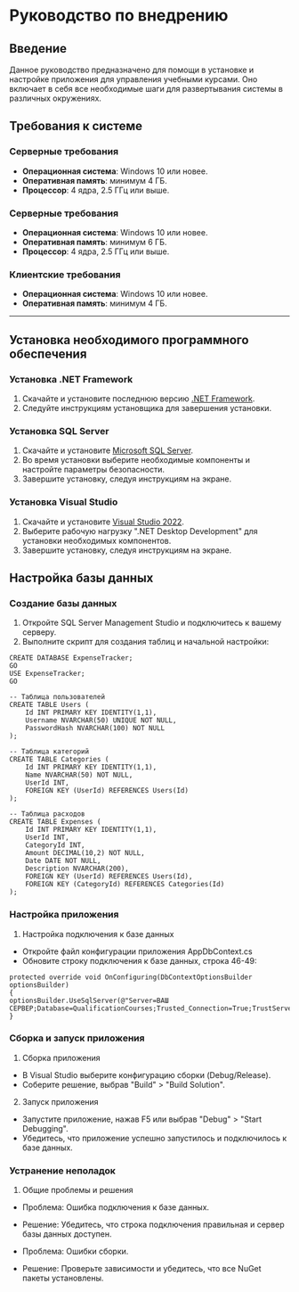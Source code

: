 # Руководство по внедрению

## Введение

Данное руководство предназначено для помощи в установке и настройке приложения для управления учебными курсами. Оно включает в себя все необходимые шаги для развертывания системы в различных окружениях.

## Требования к системе

### Серверные требования

- **Операционная система**: Windows 10 или новее.
- **Оперативная память**: минимум 4 ГБ.
- **Процессор**: 4 ядра, 2.5 ГГц или выше.
### Серверные требования

- **Операционная система**: Windows 10  или новее.
- **Оперативная память**: минимум 6 ГБ.
- **Процессор**: 4 ядра, 2.5 ГГц или выше.

### Клиентские требования

- **Операционная система**: Windows 10 или новее.
- **Оперативная память**: минимум 4 ГБ.


---

## Установка необходимого программного обеспечения


### Установка .NET Framework

1. Скачайте и установите последнюю версию [.NET Framework](https://dotnet.microsoft.com/download).
2. Следуйте инструкциям установщика для завершения установки.

### Установка SQL Server

1. Скачайте и установите [Microsoft SQL Server](https://www.microsoft.com/en-us/sql-server/sql-server-downloads).
2. Во время установки выберите необходимые компоненты и настройте параметры безопасности.
3. Завершите установку, следуя инструкциям на экране.

### Установка Visual Studio

1. Скачайте и установите [Visual Studio 2022](https://visualstudio.microsoft.com/).
2. Выберите рабочую нагрузку ".NET Desktop Development" для установки необходимых компонентов.
3. Завершите установку, следуя инструкциям на экране.

## Настройка базы данных

### Создание базы данных

1. Откройте SQL Server Management Studio и подключитесь к вашему серверу.
2. Выполните скрипт для создания таблиц и начальной настройки:

```
CREATE DATABASE ExpenseTracker;
GO
USE ExpenseTracker;
GO

-- Таблица пользователей
CREATE TABLE Users (
    Id INT PRIMARY KEY IDENTITY(1,1),
    Username NVARCHAR(50) UNIQUE NOT NULL,
    PasswordHash NVARCHAR(100) NOT NULL
);

-- Таблица категорий
CREATE TABLE Categories (
    Id INT PRIMARY KEY IDENTITY(1,1),
    Name NVARCHAR(50) NOT NULL,
    UserId INT,
    FOREIGN KEY (UserId) REFERENCES Users(Id)
);

-- Таблица расходов
CREATE TABLE Expenses (
    Id INT PRIMARY KEY IDENTITY(1,1),
    UserId INT,
    CategoryId INT,
    Amount DECIMAL(10,2) NOT NULL,
    Date DATE NOT NULL,
    Description NVARCHAR(200),
    FOREIGN KEY (UserId) REFERENCES Users(Id),
    FOREIGN KEY (CategoryId) REFERENCES Categories(Id)
);
```

### Настройка приложения

1. Настройка подключения к базе данных

- Откройте файл конфигурации приложения AppDbContext.cs
- Обновите строку подключения к базе данных, строка 46-49:
```
protected override void OnConfiguring(DbContextOptionsBuilder optionsBuilder)
{
optionsBuilder.UseSqlServer(@"Server=ВАШ СЕРВЕР;Database=QualificationCourses;Trusted_Connection=True;TrustServerCertificate=True;");
}
```

### Сборка и запуск приложения

1. Сборка приложения

- В Visual Studio выберите конфигурацию сборки (Debug/Release).
- Соберите решение, выбрав "Build" > "Build Solution".

2. Запуск приложения

- Запустите приложение, нажав F5 или выбрав "Debug" > "Start Debugging".
- Убедитесь, что приложение успешно запустилось и подключилось к базе данных.

### Устранение неполадок

1. Общие проблемы и решения

- Проблема: Ошибка подключения к базе данных.
    
- Решение: Убедитесь, что строка подключения правильная и сервер базы данных доступен.
    
- Проблема: Ошибки сборки.
    
- Решение: Проверьте зависимости и убедитесь, что все NuGet пакеты установлены.